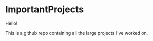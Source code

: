 # ImportantProjects

Hello!

This is a github repo containing all the large projects I've worked on.

